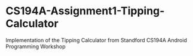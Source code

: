 # CS194A-Assignment1-Tipping-Calculator
Implementation of the Tipping Calculator from Standford CS194A Android Programming Workshop 

